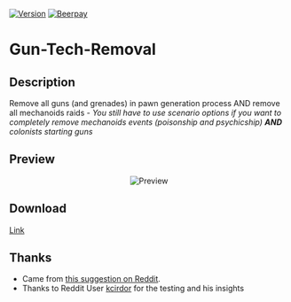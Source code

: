 [![Version](https://img.shields.io/badge/Rimworld-B18-red.svg?style=for-the-badge)](https://ludeon.com/forums/index.php?topic=22120) [![Beerpay](https://beerpay.io/kaptain-kavern/Gun-Tech-Removal/badge.svg?style=beer-square)](https://beerpay.io/kaptain-kavern/Gun-Tech-Removal)
# Gun-Tech-Removal

## Description
Remove all guns (and grenades) in pawn generation process AND remove all mechanoids raids - *You still have to use scenario options if you want to completely remove mechanoids events (poisonship and psychicship) __AND__ colonists starting guns*

## Preview
<p align="center"><img src="https://i.imgur.com/Ajmxh8w.png?1" alt="Preview"/></p>

## Download
[Link](https://github.com/kaptain-kavern/Gun-Tech-Removal/releases/latest)

## Thanks
- Came from [this suggestion on Reddit](https://www.reddit.com/r/RimWorld/comments/57hmq0/mod_to_disable_grenades/).
- Thanks to Reddit User [kcirdor](https://www.reddit.com/user/kcirdor) for the testing and his insights
